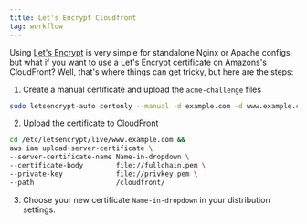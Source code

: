 ```yaml
---
title: Let's Encrypt Cloudfront
tag: workflow
---
```


Using <a href="https://letsencrypt.org" target="_blank">Let's Encrypt</a> is very simple for standalone Nginx or Apache configs, but what if you want to use a Let's Encrypt certificate on Amazons's CloudFront?
Well, that's where things can get tricky, but here are the steps:

1. Create a manual certificate and upload the `acme-challenge` files

```bash
sudo letsencrypt-auto certonly --manual -d example.com -d www.example.com
```

2. Upload the certificate to CloudFront

```bash
cd /etc/letsencrypt/live/www.example.com &&
aws iam upload-server-certificate \
--server-certificate-name Name-in-dropdown \
--certificate-body        file://fullchain.pem \
--private-key             file://privkey.pem \
--path                    /cloudfront/
```

3. Choose your new certificate `Name-in-dropdown` in your distribution settings.
